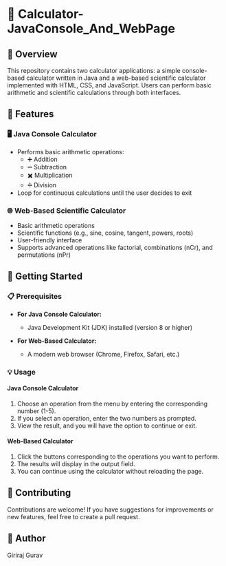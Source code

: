 # 📱 Calculator-JavaConsole_And_WebPage

## 🌟 Overview
This repository contains two calculator applications: a simple console-based calculator written in Java and a web-based scientific calculator implemented with HTML, CSS, and JavaScript. Users can perform basic arithmetic and scientific calculations through both interfaces.

## 🔧 Features

### 🖥️ Java Console Calculator
- Performs basic arithmetic operations:
  - ➕ Addition
  - ➖ Subtraction
  - ✖️ Multiplication
  - ➗ Division
- Loop for continuous calculations until the user decides to exit

### 🌐 Web-Based Scientific Calculator
- Basic arithmetic operations
- Scientific functions (e.g., sine, cosine, tangent, powers, roots)
- User-friendly interface
- Supports advanced operations like factorial, combinations (nCr), and permutations (nPr)

## 🚀 Getting Started

### 📋 Prerequisites
- **For Java Console Calculator:**
  - Java Development Kit (JDK) installed (version 8 or higher)
  
- **For Web-Based Calculator:**
  - A modern web browser (Chrome, Firefox, Safari, etc.)

### 💡 Usage

#### Java Console Calculator
1. Choose an operation from the menu by entering the corresponding number (1-5).
2. If you select an operation, enter the two numbers as prompted.
3. View the result, and you will have the option to continue or exit.

#### Web-Based Calculator
1. Click the buttons corresponding to the operations you want to perform.
2. The results will display in the output field.
3. You can continue using the calculator without reloading the page.

## 🤝 Contributing
Contributions are welcome! If you have suggestions for improvements or new features, feel free to create a pull request.

## 👤 Author
Giriraj Gurav
